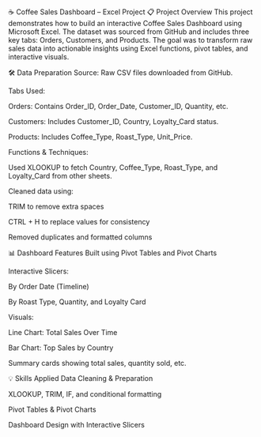 
☕ Coffee Sales Dashboard – Excel Project
📋 Project Overview
This project demonstrates how to build an interactive Coffee Sales Dashboard using Microsoft Excel. The dataset was sourced from GitHub and includes three key tabs: Orders, Customers, and Products. The goal was to transform raw sales data into actionable insights using Excel functions, pivot tables, and interactive visuals.

🛠️ Data Preparation
Source: Raw CSV files downloaded from GitHub.

Tabs Used:

Orders: Contains Order_ID, Order_Date, Customer_ID, Quantity, etc.

Customers: Includes Customer_ID, Country, Loyalty_Card status.

Products: Includes Coffee_Type, Roast_Type, Unit_Price.

Functions & Techniques:

Used XLOOKUP to fetch Country, Coffee_Type, Roast_Type, and Loyalty_Card from other sheets.

Cleaned data using:

TRIM to remove extra spaces

CTRL + H to replace values for consistency

Removed duplicates and formatted columns

📊 Dashboard Features
Built using Pivot Tables and Pivot Charts

Interactive Slicers:

By Order Date (Timeline)

By Roast Type, Quantity, and Loyalty Card

Visuals:

Line Chart: Total Sales Over Time

Bar Chart: Top Sales by Country

Summary cards showing total sales, quantity sold, etc.

💡 Skills Applied
Data Cleaning & Preparation

XLOOKUP, TRIM, IF, and conditional formatting

Pivot Tables & Pivot Charts

Dashboard Design with Interactive Slicers
